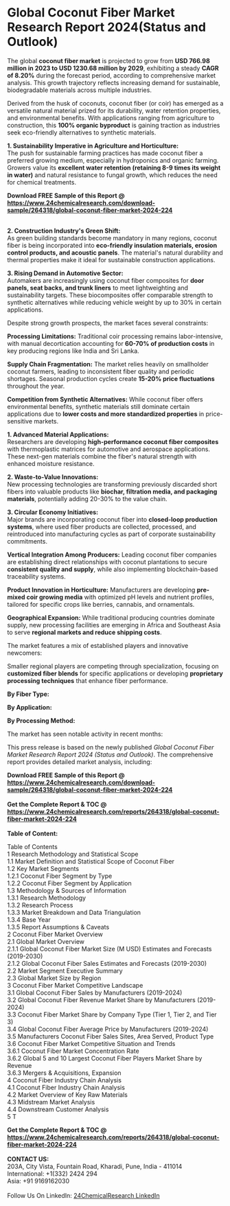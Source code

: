 <h1>Global Coconut Fiber Market Research Report 2024(Status and Outlook)</h1><p>The global <strong>coconut fiber market</strong> is projected to grow from <strong>USD 766.98 million in 2023 to USD 1230.68 million by 2029</strong>, exhibiting a steady <strong>CAGR of 8.20%</strong> during the forecast period, according to comprehensive market analysis. This growth trajectory reflects increasing demand for sustainable, biodegradable materials across multiple industries.</p><p>Derived from the husk of coconuts, coconut fiber (or coir) has emerged as a versatile natural material prized for its durability, water retention properties, and environmental benefits. With applications ranging from agriculture to construction, this <strong>100% organic byproduct</strong> is gaining traction as industries seek eco-friendly alternatives to synthetic materials.</p><p><strong>1. Sustainability Imperative in Agriculture and Horticulture:</strong><br>
The push for sustainable farming practices has made coconut fiber a preferred growing medium, especially in hydroponics and organic farming. Growers value its <strong>excellent water retention (retaining 8-9 times its weight in water)</strong> and natural resistance to fungal growth, which reduces the need for chemical treatments.</p><div><b>Download FREE Sample of this Report @ 
            <a href="https://www.24chemicalresearch.com/download-sample/264318/global-coconut-fiber-market-2024-224">
            https://www.24chemicalresearch.com/download-sample/264318/global-coconut-fiber-market-2024-224</a></b></div><br><p><strong>2. Construction Industry's Green Shift:</strong><br>
As green building standards become mandatory in many regions, coconut fiber is being incorporated into <strong>eco-friendly insulation materials, erosion control products, and acoustic panels</strong>. The material's natural durability and thermal properties make it ideal for sustainable construction applications.</p><p><strong>3. Rising Demand in Automotive Sector:</strong><br>
Automakers are increasingly using coconut fiber composites for <strong>door panels, seat backs, and trunk liners</strong> to meet lightweighting and sustainability targets. These biocomposites offer comparable strength to synthetic alternatives while reducing vehicle weight by up to 30% in certain applications.</p><p>Despite strong growth prospects, the market faces several constraints:</p><p><strong>Processing Limitations:</strong> Traditional coir processing remains labor-intensive, with manual decortication accounting for <strong>60-70% of production costs</strong> in key producing regions like India and Sri Lanka.</p><p><strong>Supply Chain Fragmentation:</strong> The market relies heavily on smallholder coconut farmers, leading to inconsistent fiber quality and periodic shortages. Seasonal production cycles create <strong>15-20% price fluctuations</strong> throughout the year.</p><p><strong>Competition from Synthetic Alternatives:</strong> While coconut fiber offers environmental benefits, synthetic materials still dominate certain applications due to <strong>lower costs and more standardized properties</strong> in price-sensitive markets.</p><p><strong>1. Advanced Material Applications:</strong><br>
Researchers are developing <strong>high-performance coconut fiber composites</strong> with thermoplastic matrices for automotive and aerospace applications. These next-gen materials combine the fiber's natural strength with enhanced moisture resistance.</p><p><strong>2. Waste-to-Value Innovations:</strong><br>
New processing technologies are transforming previously discarded short fibers into valuable products like <strong>biochar, filtration media, and packaging materials</strong>, potentially adding 20-30% to the value chain.</p><p><strong>3. Circular Economy Initiatives:</strong><br>
Major brands are incorporating coconut fiber into <strong>closed-loop production systems</strong>, where used fiber products are collected, processed, and reintroduced into manufacturing cycles as part of corporate sustainability commitments.</p><p><strong>Vertical Integration Among Producers:</strong> Leading coconut fiber companies are establishing direct relationships with coconut plantations to secure <strong>consistent quality and supply</strong>, while also implementing blockchain-based traceability systems.</p><p><strong>Product Innovation in Horticulture:</strong> Manufacturers are developing <strong>pre-mixed coir growing media</strong> with optimized pH levels and nutrient profiles, tailored for specific crops like berries, cannabis, and ornamentals.</p><p><strong>Geographical Expansion:</strong> While traditional producing countries dominate supply, new processing facilities are emerging in Africa and Southeast Asia to serve <strong>regional markets and reduce shipping costs</strong>.</p><p>The market features a mix of established players and innovative newcomers:</p><p>Smaller regional players are competing through specialization, focusing on <strong>customized fiber blends</strong> for specific applications or developing <strong>proprietary processing techniques</strong> that enhance fiber performance.</p><p><strong>By Fiber Type:</strong></p><p><strong>By Application:</strong></p><p><strong>By Processing Method:</strong></p><p>The market has seen notable activity in recent months:</p><p>This press release is based on the newly published <em>Global Coconut Fiber Market Research Report 2024 (Status and Outlook)</em>. The comprehensive report provides detailed market analysis, including:</p><div><b>Download FREE Sample of this Report @ 
            <a href="https://www.24chemicalresearch.com/download-sample/264318/global-coconut-fiber-market-2024-224">
            https://www.24chemicalresearch.com/download-sample/264318/global-coconut-fiber-market-2024-224</a></b></div><br><div><b>Get the Complete Report & TOC @ 
            <a href="https://www.24chemicalresearch.com/reports/264318/global-coconut-fiber-market-2024-224">
            https://www.24chemicalresearch.com/reports/264318/global-coconut-fiber-market-2024-224</a></b></div><br>
            <b>Table of Content:</b><p>Table of Contents<br />
1 Research Methodology and Statistical Scope<br />
1.1 Market Definition and Statistical Scope of Coconut Fiber<br />
1.2 Key Market Segments<br />
1.2.1 Coconut Fiber Segment by Type<br />
1.2.2 Coconut Fiber Segment by Application<br />
1.3 Methodology & Sources of Information<br />
1.3.1 Research Methodology<br />
1.3.2 Research Process<br />
1.3.3 Market Breakdown and Data Triangulation<br />
1.3.4 Base Year<br />
1.3.5 Report Assumptions & Caveats<br />
2 Coconut Fiber Market Overview<br />
2.1 Global Market Overview<br />
2.1.1 Global Coconut Fiber Market Size (M USD) Estimates and Forecasts (2019-2030)<br />
2.1.2 Global Coconut Fiber Sales Estimates and Forecasts (2019-2030)<br />
2.2 Market Segment Executive Summary<br />
2.3 Global Market Size by Region<br />
3 Coconut Fiber Market Competitive Landscape<br />
3.1 Global Coconut Fiber Sales by Manufacturers (2019-2024)<br />
3.2 Global Coconut Fiber Revenue Market Share by Manufacturers (2019-2024)<br />
3.3 Coconut Fiber Market Share by Company Type (Tier 1, Tier 2, and Tier 3)<br />
3.4 Global Coconut Fiber Average Price by Manufacturers (2019-2024)<br />
3.5 Manufacturers Coconut Fiber Sales Sites, Area Served, Product Type<br />
3.6 Coconut Fiber Market Competitive Situation and Trends<br />
3.6.1 Coconut Fiber Market Concentration Rate<br />
3.6.2 Global 5 and 10 Largest Coconut Fiber Players Market Share by Revenue<br />
3.6.3 Mergers & Acquisitions, Expansion<br />
4 Coconut Fiber Industry Chain Analysis<br />
4.1 Coconut Fiber Industry Chain Analysis<br />
4.2 Market Overview of Key Raw Materials<br />
4.3 Midstream Market Analysis<br />
4.4 Downstream Customer Analysis<br />
5 T</p><div><b>Get the Complete Report & TOC @ 
            <a href="https://www.24chemicalresearch.com/reports/264318/global-coconut-fiber-market-2024-224">
            https://www.24chemicalresearch.com/reports/264318/global-coconut-fiber-market-2024-224</a></b></div><br><b>CONTACT US:</b><br>
            203A, City Vista, Fountain Road, Kharadi, Pune, India - 411014<br>
            International: +1(332) 2424 294<br>
            Asia: +91 9169162030 <br><br>
            Follow Us On LinkedIn: <a href="https://www.linkedin.com/company/24chemicalresearch/">24ChemicalResearch LinkedIn</a>